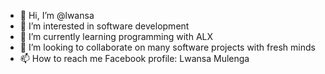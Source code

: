 - 👋 Hi, I’m @lwansa
- 👀 I’m interested in software development
- 🌱 I’m currently learning programming with ALX
- 💞️ I’m looking to collaborate on many software projects with fresh minds
- 📫 How to reach me Facebook profile: Lwansa Mulenga

<!---
lwansa/lwansa is a ✨ special ✨ repository because its `README.md` (this file) appears on your GitHub profile.
You can click the Preview link to take a look at your changes.
--->
